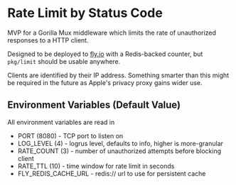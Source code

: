 # Rate Limit by Status Code

MVP for a Gorilla Mux middleware which limits the rate of unauthorized 
responses to a HTTP client.

Designed to be deployed to [fly.io](https://fly.io) with a Redis-backed counter,
but `pkg/limit` should be usable anywhere.

Clients are identified by their IP address. Something smarter than this might be
required in the future as Apple's privacy proxy gains wider use.

## Environment Variables (Default Value)

All environment variables are read in 

- PORT (8080) - TCP port to listen on
- LOG_LEVEL (4) - logrus level, defaults to info, higher is more-granular
- RATE_COUNT (3) - number of unauthorized attempts before blocking client
- RATE_TTL (10) - time window for rate limit in seconds
- FLY_REDIS_CACHE_URL - redis:// url to use for persistent cache
